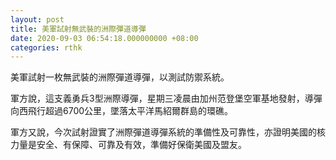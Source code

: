 ```yaml
---
layout: post
title: 美軍試射無武裝的洲際彈道導彈
date: 2020-09-03 06:54:18.000000000 +08:00
categories: rthk
---
```


美軍試射一枚無武裝的洲際彈道導彈，以測試防禦系統。

軍方說，這支義勇兵3型洲際導彈，星期三凌晨由加州范登堡空軍基地發射，導彈向西飛行超過6700公里，墜落太平洋馬紹爾群島的環礁。

軍方又說，今次試射證實了洲際彈道導彈系統的準備性及可靠性，亦證明美國的核力量是安全、有保障、可靠及有效，準備好保衛美國及盟友。
